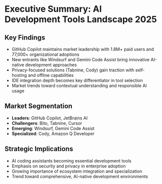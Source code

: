 # Executive Summary: AI Development Tools Landscape 2025

## Key Findings

- GitHub Copilot maintains market leadership with 1.8M+ paid users and 77,000+ organizational adoptions
- New entrants like Windsurf and Gemini Code Assist bring innovative AI-native development approaches
- Privacy-focused solutions (Tabnine, Cody) gain traction with self-hosting and offline capabilities
- IDE integration depth becomes key differentiator in tool selection
- Market trends toward contextual understanding and responsible AI usage

## Market Segmentation

- **Leaders**: GitHub Copilot, JetBrains AI
- **Challengers**: Bito, Tabnine, Cursor
- **Emerging**: Windsurf, Gemini Code Assist
- **Specialized**: Cody, Amazon Q Developer

## Strategic Implications

- AI coding assistants becoming essential development tools
- Emphasis on security and privacy in enterprise adoption
- Growing importance of ecosystem integration and specialization
- Trend toward comprehensive, AI-native development environments